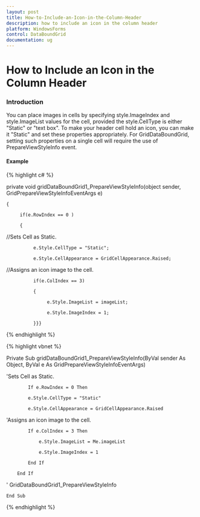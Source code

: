 ```yaml
---
layout: post
title: How-to-Include-an-Icon-in-the-Column-Header
description: how to include an icon in the column header
platform: WindowsForms
control: DataBoundGrid
documentation: ug
---
```


# How to Include an Icon in the Column Header

### Introduction

You can place images in cells by specifying style.ImageIndex and style.ImageList values for the cell, provided the style.CellType is either "Static" or "text box". To make your header cell hold an icon, you can make it "Static" and set these properties appropriately. For GridDataBoundGrid, setting such properties on a single cell will require the use of PrepareViewStyleInfo event.

#### Example

{% highlight c# %}



 private void gridDataBoundGrid1_PrepareViewStyleInfo(object sender, GridPrepareViewStyleInfoEventArgs e)

    {

         if(e.RowIndex == 0 )

         {

//Sets Cell as Static.

              e.Style.CellType = "Static";

              e.Style.CellAppearance = GridCellAppearance.Raised;



//Assigns an icon image to the cell.

              if(e.ColIndex == 3)

              {

                   e.Style.ImageList = imageList;

                   e.Style.ImageIndex = 1;

              }}}

{% endhighlight %}

{% highlight vbnet %}



Private Sub gridDataBoundGrid1_PrepareViewStyleInfo(ByVal sender As Object, ByVal e As GridPrepareViewStyleInfoEventArgs)



'Sets Cell as Static.

            If e.RowIndex = 0 Then

            e.Style.CellType = "Static"

            e.Style.CellAppearance = GridCellAppearance.Raised



'Assigns an icon image to the cell.

            If e.ColIndex = 3 Then

                e.Style.ImageList = Me.imageList

                e.Style.ImageIndex = 1

            End If

        End If



' GridDataBoundGrid1_PrepareViewStyleInfo

    End Sub 

{% endhighlight %}

